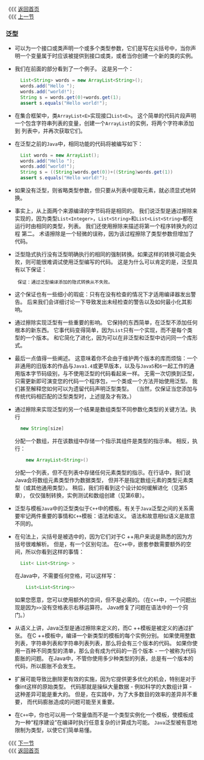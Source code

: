 《《《 [返回首页](../README.md)       <br/>
《《《 [上一节](00_Introduction.md)

### 泛型
- 可以为一个接口或类声明一个或多个类型参数，它们是写在尖括号中，当你声明一个变量属于时应该被提供到接口或类，或者当你创建一个新的类的实例。
- 我们在前面的部分看到了一个例子。 这是另一个：
  
  ```java
    List<String> words = new ArrayList<String>();
    words.add("Hello ");
    words.add("world!");
    String s = words.get(0)+words.get(1);
    assert s.equals("Hello world!");
  ```
  
- 在集合框架中，类`ArrayList<E>`实现接口`List<E>`。 这个简单的代码片段声明一个包含字符串列表的变量，创建一个`ArrayList`的实例，将两个字符串添加到
列表中，并再次获取它们。
- 在泛型之前的`Java`中，相同功能的代码将被编写如下：
  ```java
    List words = new ArrayList();
    words.add("Hello ");
    words.add("world!");
    String s = ((String)words.get(0))+((String)words.get(1))
    assert s.equals("Hello world!");
  ```
- 如果没有泛型，则省略类型参数，但只要从列表中提取元素，就必须显式地转换。
- 事实上，从上面两个来源编译的字节码将是相同的。 我们说泛型是通过擦除来实现的，因为类型`List<Integer>`，`List<String>`和`List<List<String>`都在运行时由相同的类型，列表。 我们还使用擦除来描述将第一个程序转换为的过程
  第二。 术语擦除是一个轻微的误称，因为该过程擦除了类型参数但增加了代码。
- 泛型隐式执行没有泛型明确执行的相同的强制转换。如果这样的转换可能会失败，则可能很难调试使用泛型编写的代码。 这是为什么可以肯定的是，泛型具有以下保证：
  ```
   保证：通过泛型编译添加的隐式转换从不失败。
  ```
- 这个保证也有一些细小的瑕疵：只有在没有检查的情况下才适用编译器发出警告。 后来我们会详细讨论一下导致发出未经检查的警告以及如何最小化其影响。  
- 通过擦除实现泛型有一些重要的影响。 它保持的东西简单，在泛型不添加任何根本的新东西。 它事代码变得简单，因为`List`只有一个实现，而不是每个类型的一个版本。 和它简化了进化，因为可以在非泛型和泛型中访问同一个库形式。
- 最后一点值得一些阐述。 这意味着你不会由于维护两个版本的库而烦恼：一个非通用的旧版本的作品与`Java1.4`或更早版本，以及与`Java5`和`6`一起工作的通用版本字节码级别，与不使用泛型的代码看起来一样。 
无需一次切换到泛型，只需更新即可演变您的代码一个程序包，一个类或一个方法开始使用泛型。 我们甚至解释您如何可以为遗留代码声明泛型类型。 （当然，仅保证当您添加与传统代码相匹配的泛型类型时，上述提及才有效。）
- 通过擦除来实现泛型的另一个结果是数组类型不同参数化类型的关键方法。执行
  ```java
    new String[size]
  ```
  分配一个数组，并在该数组中存储一个指示其组件是类型的指示串。 相反，执行：
  ```java
      new ArrayList<String>()
    ```
  分配一个列表，但不在列表中存储任何元素类型的指示。在行话中，我们说Java会将数组元素类型作为数据类型，
  但并不是指定数组元素的类型元素类型（或其他通用类型）。 稍后，我们将看到这个设计如何缓解进化（见第5章），
  仅仅强制转换，实例测试和数组创建（见第6章）。
- 泛型与模板`Java`中的泛型类似于`C++`中的模板。有关于`Java`泛型之间的关系需要牢记两件重要的事情和`C++`模板：语法和语义。 
语法和故意相似语义是故意不同的。
- 在句法上，尖括号是被选中的，因为它们对于C ++用户来说是熟悉的因为方括号很难解析。 但是，有一个区别句法。 
在`C++`中，嵌套参数需要额外的空间，所以你看到这样的事情：
  ```java
    List< List<String> >
  ```
  在Java中，不需要任何空格，可以这样写：
  ```java
      List<List<String>>
  ```
  如果您愿意，您可以使用额外的空间，但不是必需的。（在`C++`中，一个问题出现是因为`>>`没有空格表示右移运算符。 Java修复了问题在语法中的一个窍门。）
- 从语义上讲，Java泛型是通过擦除来定义的，而C ++模板是被定义的通过扩张。 在C ++模板中，编译一个新类型的模板的每个实例分别。
 如果使用整数列表，字符串列表和字符串列表列表，那么将会有三个版本的代码。 如果你使用一百种不同类型的清单，那么会有成为代码的一百个版本 - 
 一个被称为代码膨胀的问题。 在Java中，不管你使用多少种类型的列表，总是有一个版本的代码，所以膨胀不会发生。
- 扩展可能导致比删除更有效的实施，因为它提供更多优化的机会，特别是对于像int这样的原始类型。 
代码那就是操纵大量数据 - 例如科学的大数组计算 - 这种差异可能是重大的。 但是，在实践中，为了大多数目的效率的差异并不重要，
而代码膨胀造成的问题可能至关重要。 
- 在`C++`中，你也可以用一个常量值而不是一个类型实例化一个模板，使模板成为一种“程序建设”在编译时执行任意复杂的计算成为可能。
`Java`泛型被有意地限制为类型，以使它们简单易懂。


《《《 [下一节](02_Boxing_and_Unboxing.md)   <br/>
《《《 [返回首页](../README.md)
